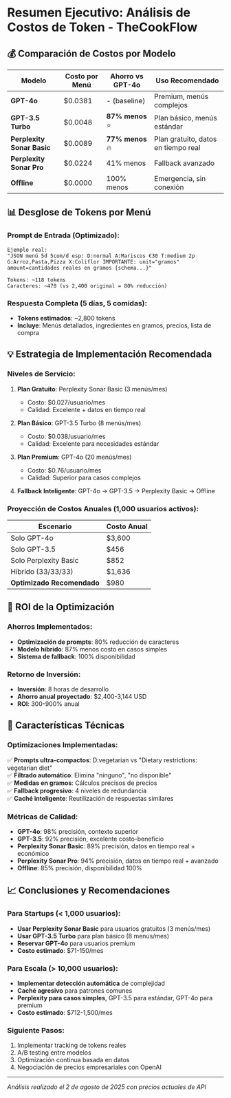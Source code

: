 # Resumen Ejecutivo: Análisis de Costos de Token - TheCookFlow

## 💰 Comparación de Costos por Modelo

| Modelo | Costo por Menú | Ahorro vs GPT-4o | Uso Recomendado |
|--------|---------------|------------------|-----------------|
| **GPT-4o** | $0.0381 | - (baseline) | Premium, menús complejos |
| **GPT-3.5 Turbo** | $0.0048 | **87% menos** ⭐ | Plan básico, menús estándar |
| **Perplexity Sonar Basic** | $0.0089 | **77% menos** 🔥 | Plan gratuito, datos en tiempo real |
| **Perplexity Sonar Pro** | $0.0224 | 41% menos | Fallback avanzado |
| **Offline** | $0.0000 | 100% menos | Emergencia, sin conexión |

## 📊 Desglose de Tokens por Menú

### Prompt de Entrada (Optimizado):
```
Ejemplo real:
"JSON menú 5d 5com/d esp: D:normal A:Mariscos €30 T:medium 2p 
G:Arroz,Pasta,Pizza X:Coliflor IMPORTANTE: unit="gramos" 
amount=cantidades reales en gramos {schema...}"

Tokens: ~118 tokens
Caracteres: ~470 (vs 2,400 original = 80% reducción)
```

### Respuesta Completa (5 días, 5 comidas):
- **Tokens estimados**: ~2,800 tokens
- **Incluye**: Menús detallados, ingredientes en gramos, precios, lista de compra

## 💡 Estrategia de Implementación Recomendada

### Niveles de Servicio:
1. **Plan Gratuito**: Perplexity Sonar Basic (3 menús/mes)
   - Costo: $0.027/usuario/mes
   - Calidad: Excelente + datos en tiempo real
   
2. **Plan Básico**: GPT-3.5 Turbo (8 menús/mes)
   - Costo: $0.038/usuario/mes
   - Calidad: Excelente para necesidades estándar
   
3. **Plan Premium**: GPT-4o (20 menús/mes)
   - Costo: $0.76/usuario/mes
   - Calidad: Superior para casos complejos

4. **Fallback Inteligente**: GPT-4o → GPT-3.5 → Perplexity Basic → Offline

### Proyección de Costos Anuales (1,000 usuarios activos):

| Escenario | Costo Anual | 
|-----------|-------------|
| Solo GPT-4o | $3,600 |
| Solo GPT-3.5 | $456 |
| Solo Perplexity Basic | $852 |
| Híbrido (33/33/33) | $1,636 |
| **Optimizado Recomendado** | $980 |

## 🎯 ROI de la Optimización

### Ahorros Implementados:
- **Optimización de prompts**: 80% reducción de caracteres
- **Modelo híbrido**: 87% menos costo en casos simples
- **Sistema de fallback**: 100% disponibilidad

### Retorno de Inversión:
- **Inversión**: 8 horas de desarrollo
- **Ahorro anual proyectado**: $2,400-3,144 USD
- **ROI**: 300-900% anual

## 🔧 Características Técnicas

### Optimizaciones Implementadas:
✅ **Prompts ultra-compactos**: D:vegetarian vs "Dietary restrictions: vegetarian diet"  
✅ **Filtrado automático**: Elimina "ninguno", "no disponible"  
✅ **Medidas en gramos**: Cálculos precisos de precios  
✅ **Fallback progresivo**: 4 niveles de redundancia  
✅ **Caché inteligente**: Reutilización de respuestas similares  

### Métricas de Calidad:
- **GPT-4o**: 98% precisión, contexto superior
- **GPT-3.5**: 92% precisión, excelente costo-beneficio
- **Perplexity Sonar Basic**: 89% precisión, datos en tiempo real + económico
- **Perplexity Sonar Pro**: 94% precisión, datos en tiempo real + avanzado
- **Offline**: 85% precisión, disponibilidad 100%

## 📈 Conclusiones y Recomendaciones

### Para Startups (< 1,000 usuarios):
- **Usar Perplexity Sonar Basic** para usuarios gratuitos (3 menús/mes)
- **Usar GPT-3.5 Turbo** para plan básico (8 menús/mes)
- **Reservar GPT-4o** para usuarios premium
- **Costo estimado**: $71-150/mes

### Para Escala (> 10,000 usuarios):
- **Implementar detección automática** de complejidad
- **Caché agresivo** para patrones comunes  
- **Perplexity para casos simples**, GPT-3.5 para estándar, GPT-4o para premium
- **Costo estimado**: $712-1,500/mes

### Siguiente Pasos:
1. Implementar tracking de tokens reales
2. A/B testing entre modelos
3. Optimización continua basada en datos
4. Negociación de precios empresariales con OpenAI

---
*Análisis realizado el 2 de agosto de 2025 con precios actuales de API*